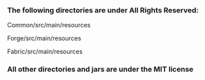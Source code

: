 ### The following directories are under All Rights Reserved:
Common/src/main/resources

Forge/src/main/resources

Fabric/src/main/resources

### All other directories and jars are under the MIT license
